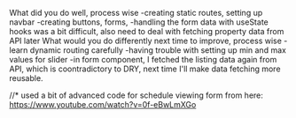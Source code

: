 What did you do well, process wise
-creating static routes, setting up navbar
-creating buttons, forms,
-handling the form data with useState hooks was a bit difficult, also need to deal with fetching property data from API later
What would you do differently next time to improve, process wise
-learn dynamic routing carefully
-having trouble with setting up min and max values for slider
-in form component, I fetched the listing data again from API, which is coontradictory to DRY, next time I'll make data fetching more reusable.

//\* used a bit of advanced code for schedule viewing form from here: https://www.youtube.com/watch?v=0f-eBwLmXGo
